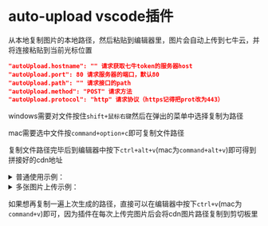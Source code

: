 # auto-upload vscode插件

从本地复制图片的本地路径，然后粘贴到编辑器里，图片会自动上传到七牛云，并将连接粘贴到当前光标位置

```json
"autoUpload.hostname": "" 请求获取七牛token的服务器host
"autoUpload.port": 80 请求服务器的端口，默认80
"autoUpload.path": "" 请求接口的path
"autoUpload.method": "POST" 请求方法
"autoUpload.protocol": "http" 请求协议（https记得把prot改为443）
```

windows需要对文件按住`shift+鼠标右键`然后在弹出的菜单中选择复制为路径

mac需要选中文件按`command+option+c`即可复制文件路径

复制文件路径完毕后到编辑器中按下`ctrl+alt+v`(mac为`command+alt+v`)即可得到拼接好的cdn地址


<details>
  <summary>普通使用示例：</summary>
  <img src="https://github.com/JayZangwill/vscode-auto-upload/raw/master/img/guide.gif" alt="clipboard.gif">
</details>

<details>
  <summary>多张图片上传示例：</summary>
  <img src="https://github.com/JayZangwill/vscode-auto-upload/raw/master/img/guide1.gif" alt="clipboard.gif">
</details>

如果想再复制一遍上次生成的路径，直接可以在编辑器中按下`ctrl+v`(mac为`command+v`)即可，因为插件在每次上传完图片后会将cdn图片路径复制到剪切板里
